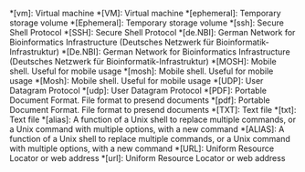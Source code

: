 *[vm]: Virtual machine
*[VM]: Virtual machine
*[ephemeral]: Temporary storage volume
*[Ephemeral]: Temporary storage volume
*[ssh]: Secure Shell Protocol
*[SSH]: Secure Shell Protocol
*[de.NBI]: German Network for Bioinformatics Infrastructure (Deutsches Netzwerk für Bioinformatik-Infrastruktur)
*[De.NBI]: German Network for Bioinformatics Infrastructure (Deutsches Netzwerk für Bioinformatik-Infrastruktur)
*[MOSH]: Mobile shell. Useful for mobile usage
*[mosh]: Mobile shell. Useful for mobile usage
*[Mosh]: Mobile shell. Useful for mobile usage
*[UDP]: User Datagram Protocol
*[udp]: User Datagram Protocol
*[PDF]: Portable Document Format. File format to presend documents
*[pdf]: Portable Document Format. File format to presend documents
*[TXT]: Text file
*[txt]: Text file
*[alias]: A function of a Unix shell to replace multiple commands, or a Unix command with multiple options, with a new command
*[ALIAS]: A function of a Unix shell to replace multiple commands, or a Unix command with multiple options, with a new command
*[URL]: Uniform Resource Locator or web address
*[url]: Uniform Resource Locator or web address
